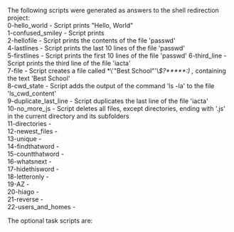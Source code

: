 The following scripts were generated as answers to the shell redirection project:  
0-hello_world - Script prints "Hello, World"  
1-confused_smiley - Script prints  
2-hellofile - Script prints the contents of the file 'passwd'  
4-lastlines - Script prints the last 10 lines of the file 'passwd'  
5-firstlines - Script prints the first 10 lines of the file 'passwd' 
6-third_line - Script prints the third line of the file 'iacta'  
7-file - Script creates a file called \*\\'"Best School"\'\\*$\?\*\*\*\*\*:) ,* containing the text 'Best School'  
8-cwd_state - Script adds the output of the command 'ls -la' to the file 'ls_cwd_content'  
9-duplicate_last_line - Script duplicates the last line of the file 'iacta'  
10-no_more_js - Script deletes all files, except directories, ending with '.js' in the current directory and its subfolders  
11-directories -  
12-newest_files -  
13-unique -  
14-findthatword -  
15-countthatword -  
16-whatsnext -  
17-hidethisword -  
18-letteronly -  
19-AZ -  
20-hiago -  
21-reverse -  
22-users_and_homes -  
  
The optional task scripts are:  
